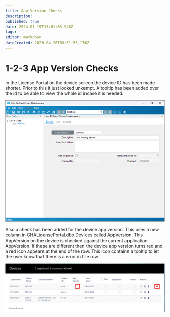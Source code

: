 ```yaml
---
title: App Version Checks
description: 
published: true
date: 2024-01-19T15:01:03.946Z
tags: 
editor: markdown
dateCreated: 2023-04-26T09:51:55.176Z
---
```


# 1-2-3 App Version Checks


In the License Portal on the device screen the device ID has been made shorter. Prior to this it just looked unkempt. A tooltip has been added over the id to be able to view the whole id incase it is needed.


![image.png](/image.png)
<br>

Also a check has been added for the device app version. This uses a new column in GHALicensePortal.dbo.Devices called AppVersion. This AppVersion on the device is checked against the current application AppVersion. If these are different then the device app version turns red and a red icon appears at the end of the row. This icon contains a tooltip to let the user know that there is a error in the row.

![image_2023-04-26_105142298.png](/image_2023-04-26_105142298.png)
